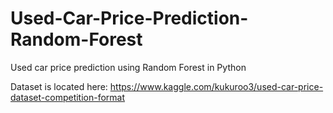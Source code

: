 # Used-Car-Price-Prediction-Random-Forest
Used car price prediction using Random Forest in Python


Dataset is located here: https://www.kaggle.com/kukuroo3/used-car-price-dataset-competition-format
